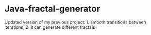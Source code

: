 # Java-fractal-generator
Updated version of my previous project: 1. smooth transitions between iterations, 2. it can generate different fractals
